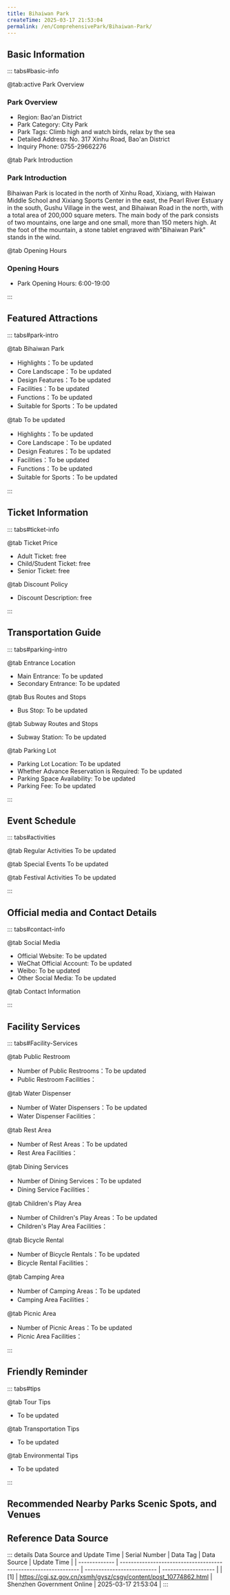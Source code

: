 ```yaml
---
title: Bihaiwan Park
createTime: 2025-03-17 21:53:04
permalink: /en/ComprehensivePark/Bihaiwan-Park/
---
```



<script setup>
import ImageSwiper from '/.vuepress/theme/components/ImageSwiper.vue'
// 轮播图数据
const swiperItems = [
    {
                link: 'https://cgj.sz.gov.cn/img/4/4005/4005799/10774862.png',
                title: 'Bihaiwan Park',
                description: '',
                author: 'Shenzhen Government Online',
                date: '2025/03/17'
                },
  {
                link: 'https://cgj.sz.gov.cn/img/4/4005/4005799/10774862.png',
                title: 'Bihaiwan Park',
                description: '',
                author: 'Shenzhen Government Online',
                date: '2025/03/17'
                }
]
// 配置项
const swiperConfig = {
  height: 500,
  showInfo: true
}
</script>
<!-- 轮播图组件 -->
<ImageSwiper :items="swiperItems" :config="swiperConfig" />



## Basic Information

::: tabs#basic-info

@tab:active Park Overview
### Park Overview
- Region: Bao'an District
- Park Category: City Park
- Park Tags: Climb high and watch birds, relax by the sea
- Detailed Address: No. 317 Xinhu Road, Bao'an District
- Inquiry Phone: 0755-29662276

@tab Park Introduction
### Park Introduction
 Bihaiwan Park is located in the north of Xinhu Road, Xixiang, with Haiwan Middle School and Xixiang Sports Center in the east, the Pearl River Estuary in the south, Gushu Village in the west, and Bihaiwan Road in the north, with a total area of 200,000 square meters. The main body of the park consists of two mountains, one large and one small, more than 150 meters high. At the foot of the mountain, a stone tablet engraved with"Bihaiwan Park" stands in the wind.

@tab Opening Hours
### Opening Hours
- Park Opening Hours: 6:00-19:00

:::

## Featured Attractions

::: tabs#park-intro

@tab Bihaiwan Park
<ImageCard
image="https://cgj.sz.gov.cn/images/index20230710_1.png"
    title="Bihaiwan Park"
    description="The park is rich in landscaping, with nearly 200,000 valuable tree species such as Acacia mangium, Kapok, Lychee, Poinciana, Magnolia, Red-bracted Wood, and Chinese parasol trees, as well as more than 10,000 clumps of various ornamental bamboos. The observation deck on the top of the mountain allows you to enjoy the fresh sea breeze, 180° sea view, and a bird's eye view of half of Xixiang."
    date=""
    author="Shenzhen Government Online"
/>


- Highlights：To be updated
- Core Landscape：To be updated
- Design Features：To be updated
- Facilities：To be updated
- Functions：To be updated
- Suitable for Sports：To be updated

@tab To be updated
<ImageCard
image="https://cgj.sz.gov.cn/images/index20230710_1.png"
    title="Bihaiwan Park"
    description="The park is rich in landscaping, with nearly 200,000 valuable tree species such as Acacia mangium, Kapok, Lychee, Poinciana, Magnolia, Red-bracted Wood, and Chinese parasol trees, as well as more than 10,000 clumps of various ornamental bamboos. The observation deck on the top of the mountain allows you to enjoy the fresh sea breeze, 180° sea view, and a bird's eye view of half of Xixiang."
    date=""
    author="Shenzhen Government Online"
/>


- Highlights：To be updated
- Core Landscape：To be updated
- Design Features：To be updated
- Facilities：To be updated
- Functions：To be updated
- Suitable for Sports：To be updated

:::

## Ticket Information

::: tabs#ticket-info

@tab Ticket Price
- Adult Ticket: free
- Child/Student Ticket: free
- Senior Ticket: free

@tab Discount Policy
- Discount Description: free

:::

## Transportation Guide

::: tabs#parking-intro

@tab Entrance Location
- Main Entrance: To be updated
- Secondary Entrance: To be updated

@tab Bus Routes and Stops
- Bus Stop: To be updated

@tab Subway Routes and Stops
- Subway Station: To be updated

@tab Parking Lot
- Parking Lot Location: To be updated
- Whether Advance Reservation is Required: To be updated
- Parking Space Availability: To be updated
- Parking Fee: To be updated

:::

## Event Schedule

::: tabs#activities

@tab Regular Activities
To be updated

@tab Special Events
To be updated

@tab Festival Activities
To be updated

:::

## Official media and Contact Details

::: tabs#contact-info

@tab Social Media
- Official Website: To be updated
- WeChat Official Account: To be updated
- Weibo: To be updated
- Other Social Media: To be updated

@tab Contact Information

:::

## Facility Services

::: tabs#Facility-Services

@tab Public Restroom
- Number of Public Restrooms：To be updated
- Public Restroom Facilities：

@tab Water Dispenser
- Number of Water Dispensers：To be updated
- Water Dispenser Facilities：

@tab Rest Area
- Number of Rest Areas：To be updated
- Rest Area Facilities：

@tab Dining Services
- Number of Dining Services：To be updated
- Dining Service Facilities：

@tab Children's Play Area
- Number of Children's Play Areas：To be updated
- Children's Play Area Facilities：

@tab Bicycle Rental
- Number of Bicycle Rentals：To be updated
- Bicycle Rental Facilities：

@tab Camping Area
- Number of Camping Areas：To be updated
- Camping Area Facilities：

@tab Picnic Area
- Number of Picnic Areas：To be updated
- Picnic Area Facilities：

:::

## Friendly Reminder

::: tabs#tips

@tab Tour Tips
- To be updated

@tab Transportation Tips
- To be updated

@tab Environmental Tips
- To be updated

:::

## Recommended Nearby Parks Scenic Spots, and Venues

<CardGrid>
  <ImageCard
        image="https://cgj.sz.gov.cn/img/4/4005/4005800/10774864.png"
        title="Cuigang Park"
        description="Cuigang Park is located at the intersection of Huaide South Road and Cuigang West Road, covering an area of about 62,579.23 square meters, with an altitude of 6"
        href="/en/ComprehensivePark/Cuigang-Park/"
        author="Shenzhen Government Online"
        date="2025/01/02"
      />
      <ImageCard
        image="https://cgj.sz.gov.cn/img/4/4005/4005800/10774864.png"
        title="Cuigang Park"
        description="Cuigang Park is located at the intersection of Huaide South Road and Cuigang West Road, covering an area of about 62,579.23 square meters, with an altitude of 6"
        href="/en/ComprehensivePark/Cuigang-Park/"
        author="Shenzhen Government Online"
        date="2025/01/02"
      />
    </CardGrid>


## Reference Data Source

::: details Data Source and Update Time
| Serial Number | Data Tag                                                        | Data Source                | Update Time         |
| ------------- | --------------------------------------------------------------- | -------------------------- | ------------------- |
| [1]           | https://cgj.sz.gov.cn/xsmh/gysz/csgy/content/post_10774862.html | Shenzhen Government Online | 2025-03-17 21:53:04 |
:::

